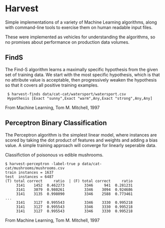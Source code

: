 # Harvest

Simple implementations of a variety of Machine Learning algorithms,
along with command-line tools to exercise them on human readable input files.

These were implemented as vehicles for understanding the algorithms,
so no promises about performance on production data volumes.

## FindS

The Find-S algorithm learns a maximally specific hypothesis from the given
set of training data. We start with the most specific hypothesis, which is
that no attribute value is acceptable, then progressively weaken the
hypothesis so that it covers all positive training examples.

```
 $ harvest-finds data/cat-cat/watersport/watersport.csv
 Hypothesis [Exact "sunny",Exact "warm",Any,Exact "strong",Any,Any]
```

From Machine Learning, Tom M. Mitchell, 1997


## Perceptron Binary Classification

The Perceptron algorithm is the simplest linear model, where instances
are scored by taking the dot product of features and weights and adding
a bias value. A simple training approach will converge for linearly seperable data.

Classifiction of poisonous vs edible mushrooms.
```
$ harvest-perceptron -label-true p data/cat-cat/mushrooms/mushrooms.csv
train instances = 1637
test  instances = 6487
(T) total correct     ratio  | (F) total correct     ratio
     3141    1452  0.462273         3346     941  0.281231
     3141    3079  0.980261         3346    3094  0.924686
     3141    3135  0.998090         3346    2588  0.773461
...
     3141    3127  0.995543         3346    3330  0.995218
     3141    3127  0.995543         3346    3330  0.995218
     3141    3127  0.995543         3346    3330  0.995218
```

From Machine Learning, Tom M. Mitchell, 1997
